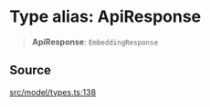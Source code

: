 # Type alias: ApiResponse

> **ApiResponse**: `EmbeddingResponse`

## Source

[src/model/types.ts:138](https://github.com/dexaai/llm-tools/blob/98f7fd5/src/model/types.ts#L138)
